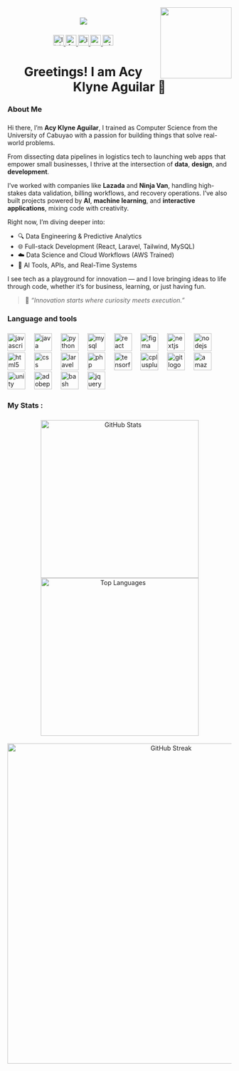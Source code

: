 <img align="right" height="160" src="https://user-images.githubusercontent.com/74038190/212748830-4c709398-a386-4761-84d7-9e10b98fbe6e.gif"  />

###

<div align="center">
  <img src="https://visitor-badge.laobi.icu/badge?page_id=acyklyne.acyklyne&"  />
</div>

###

<div align="center">
  <a href="https://www.linkedin.com/in/acy-klyne-aguilar-4764a5319" target="_blank">
    <img src="https://img.shields.io/static/v1?message=LinkedIn&logo=linkedin&label=&color=0077B5&logoColor=white&labelColor=&style=flat" height="24" alt="linkedin logo" />
  </a>
  
  <a href="https://www.facebook.com/acy.klyne.b.aguilar" target="_blank">
    <img src="https://img.shields.io/static/v1?message=Facebook&logo=facebook&label=&color=1877F2&logoColor=white&labelColor=&style=flat" height="24" alt="facebook logo" />
  </a>
  
  <a href="https://www.instagram.com/_eycsxt" target="_blank">
    <img src="https://img.shields.io/static/v1?message=Instagram&logo=instagram&label=&color=E4405F&logoColor=white&labelColor=&style=flat" height="24" alt="instagram logo" />
  </a>
  
  <a href="mailto:aguilaracyklyne64@gmail.com" target="_blank">
    <img src="https://img.shields.io/static/v1?message=Gmail&logo=gmail&label=&color=D14836&logoColor=white&labelColor=&style=flat" height="24" alt="gmail logo" />
  </a>
  
  <a href="https://wa.me/639086411974" target="_blank">
    <img src="https://img.shields.io/static/v1?message=Whatsapp&logo=whatsapp&label=&color=25D366&logoColor=white&labelColor=&style=flat" height="24" alt="whatsapp logo" />
  </a>
</div>

###

<h1 align="center">Greetings! I am Acy Klyne Aguilar 👋</h1>

###

<h3 align="left">About Me</h3>

###

Hi there, I’m **Acy Klyne Aguilar**, I trained as Computer Science from the University of Cabuyao with a passion for building things that solve real-world problems.

From dissecting data pipelines in logistics tech to launching web apps that empower small businesses, I thrive at the intersection of **data**, **design**, and **development**.

I’ve worked with companies like **Lazada** and **Ninja Van**, handling high-stakes data validation, billing workflows, and recovery operations. I’ve also built projects powered by **AI**, **machine learning**, and **interactive applications**, mixing code with creativity.

Right now, I’m diving deeper into:
- 🔍 Data Engineering & Predictive Analytics  
- 🌐 Full-stack Development (React, Laravel, Tailwind, MySQL)  
- ☁️ Data Science and Cloud Workflows (AWS Trained)  
- 🤖 AI Tools, APIs, and Real-Time Systems  

I see tech as a playground for innovation — and I love bringing ideas to life through code, whether it’s for business, learning, or just having fun.

> 🧠 *“Innovation starts where curiosity meets execution.”*

###

<h3 align="left">Language and tools</h3>

###

<div align="left">
  <img src="https://skillicons.dev/icons?i=js" height="40" alt="javascript logo"  />
  <img width="12" />
  <img src="https://cdn.jsdelivr.net/gh/devicons/devicon/icons/java/java-original.svg" height="40" alt="java logo"  />
  <img width="12" />
  <img src="https://cdn.jsdelivr.net/gh/devicons/devicon/icons/python/python-original.svg" height="40" alt="python logo"  />
  <img width="12" />
  <img src="https://cdn.jsdelivr.net/gh/devicons/devicon/icons/mysql/mysql-original.svg" height="40" alt="mysql logo"  />
  <img width="12" />
  <img src="https://cdn.jsdelivr.net/gh/devicons/devicon/icons/react/react-original.svg" height="40" alt="react logo"  />
  <img width="12" />
  <img src="https://cdn.jsdelivr.net/gh/devicons/devicon/icons/figma/figma-original.svg" height="40" alt="figma logo"  />
  <img width="12" />
  <img src="https://cdn.jsdelivr.net/gh/devicons/devicon/icons/nextjs/nextjs-original.svg" height="40" alt="nextjs logo"  />
  <img width="12" />
  <img src="https://cdn.jsdelivr.net/gh/devicons/devicon/icons/nodejs/nodejs-original.svg" height="40" alt="nodejs logo"  />
  <img width="12" />
  <img src="https://cdn.jsdelivr.net/gh/devicons/devicon/icons/html5/html5-original.svg" height="40" alt="html5 logo"  />
  <img width="12" />
  <img src="https://cdn.jsdelivr.net/gh/devicons/devicon/icons/css3/css3-original.svg" height="40" alt="css logo"  />
  <img width="12" />
  <img src="https://cdn.jsdelivr.net/gh/devicons/devicon/icons/laravel/laravel-original.svg" height="40" alt="laravel logo"  />
  <img width="12" />
  <img src="https://cdn.jsdelivr.net/gh/devicons/devicon/icons/php/php-original.svg" height="40" alt="php logo"  />
  <img width="12" />
  <img src="https://cdn.jsdelivr.net/gh/devicons/devicon/icons/tensorflow/tensorflow-original.svg" height="40" alt="tensorflow logo"  />
  <img width="12" />
  <img src="https://cdn.jsdelivr.net/gh/devicons/devicon/icons/cplusplus/cplusplus-original.svg" height="40" alt="cplusplus logo"  />
  <img width="12" />
  <img src="https://skillicons.dev/icons?i=git" height="40" alt="git logo"  />
  <img width="12" />
  <img src="https://skillicons.dev/icons?i=aws" height="40" alt="amazonwebservices logo"  />
  <img width="12" />
  <img src="https://cdn.jsdelivr.net/gh/devicons/devicon/icons/unity/unity-original.svg" height="40" alt="unity logo"  />
  <img width="12" />
  <img src="https://skillicons.dev/icons?i=ps" height="40" alt="adobephotoshop logo"  />
  <img width="12" />
  <img src="https://skillicons.dev/icons?i=bash" height="40" alt="bash logo"  />
  <img width="12" />
  <img src="https://cdn.jsdelivr.net/gh/devicons/devicon/icons/jquery/jquery-original.svg" height="40" alt="jquery logo"  />
</div>

###

<h3 align="left">My Stats :</h3>

###

<div align="center">
  <img src="https://github-readme-stats.vercel.app/api?username=acyklyne&hide_title=false&hide_rank=true&show_icons=true&include_all_commits=true&count_private=true&disable_animations=false&theme=dark&locale=en&hide_border=false" width="355" alt="GitHub Stats" />
  <img src="https://github-readme-stats.vercel.app/api/top-langs?username=acyklyne&layout=compact&card_width=400&langs_count=5&theme=dark&hide_border=false" width="355" alt="Top Languages" />
</div>

<br>

<div align="center">
  <img src="https://streak-stats.demolab.com?user=acyklyne&locale=en&mode=daily&theme=dark&hide_border=false&border_radius=5&date_format=n/j%5B/Y%5D" width="720" alt="GitHub Streak" />
</div>

###

